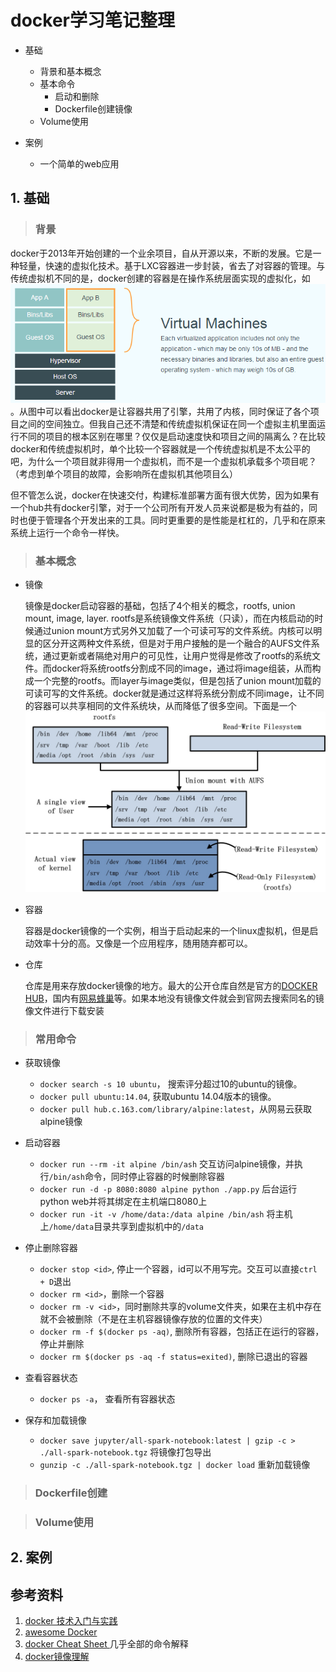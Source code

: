 
# docker学习笔记整理

- 基础
  - 背景和基本概念
  - 基本命令
    - 启动和删除
    - Dockerfile创建镜像
  - Volume使用

- 案例
  - 一个简单的web应用

## 1. 基础

> ### 背景

  docker于2013年开始创建的一个业余项目，自从开源以来，不断的发展。它是一种轻量，快速的虚拟化技术。基于LXC容器进一步封装，省去了对容器的管理。与传统虚拟机不同的是，docker创建的容器是在操作系统层面实现的虚拟化，如![下图示意](./virtualization.png)。从图中可以看出docker是让容器共用了引擎，共用了内核，同时保证了各个项目之间的空间独立。但我自己还不清楚和传统虚拟机保证在同一个虚拟主机里面运行不同的项目的根本区别在哪里？仅仅是启动速度快和项目之间的隔离么？在比较docker和传统虚拟机时，单个比较一个容器就是一个传统虚拟机是不太公平的吧，为什么一个项目就非得用一个虚拟机，而不是一个虚拟机承载多个项目呢？（考虑到单个项目的故障，会影响所在虚拟机其他项目么）

但不管怎么说，docker在快速交付，构建标准部署方面有很大优势，因为如果有一个hub共有docker引擎，对于一个公司所有开发人员来说都是极为有益的，同时也便于管理各个开发出来的工具。同时更重要的是性能是杠杠的，几乎和在原来系统上运行一个命令一样快。

> ### 基本概念

- 镜像

  镜像是docker启动容器的基础，包括了4个相关的概念，rootfs, union mount, image, layer. rootfs是系统镜像文件系统（只读），而在内核启动的时候通过union mount方式另外又加载了一个可读可写的文件系统。内核可以明显的区分开这两种文件系统，但是对于用户接触的是一个融合的AUFS文件系统，通过更新或者隔绝对用户的可见性，让用户觉得是修改了rootfs的系统文件。而docker将系统rootfs分割成不同的image，通过将image组装，从而构成一个完整的rootfs。而layer与image类似，但是包括了union mount加载的可读可写的文件系统。docker就是通过这样将系统分割成不同image，让不同的容器可以共享相同的文件系统块，从而降低了很多空间。下面是一个![图例解释](./docker_image.jpg)

- 容器

  容器是docker镜像的一个实例，相当于启动起来的一个linux虚拟机，但是启动效率十分的高。又像是一个应用程序，随用随弃都可以。

- 仓库

  仓库是用来存放docker镜像的地方。最大的公开仓库自然是官方的[DOCKER HUB][5]，国内有[网易蜂巢][ 6 ]等。如果本地没有镜像文件就会到官网去搜索同名的镜像文件进行下载安装

> ### 常用命令

- 获取镜像

  - `docker search -s 10 ubuntu`， 搜索评分超过10的ubuntu的镜像。
  - `docker pull ubuntu:14.04`, 获取ubuntu 14.04版本的镜像。
  - `docker pull hub.c.163.com/library/alpine:latest`，从网易云获取alpine镜像

- 启动容器

  - `docker run --rm -it alpine /bin/ash` 交互访问alpine镜像，并执行`/bin/ash`命令，同时停止容器的时候删除容器
  - `docker run -d -p 8080:8080 alpine python ./app.py` 后台运行python web并将其绑定在主机端口8080上
  - `docker run -it -v /home/data:/data alpine /bin/ash` 将主机上`/home/data`目录共享到虚拟机中的`/data`

- 停止删除容器

  - `docker stop <id>`, 停止一个容器，id可以不用写完。交互可以直接`ctrl + D`退出
  - `docker rm <id>`，删除一个容器
  - `docker rm -v <id>`，同时删除共享的volume文件夹，如果在主机中存在就不会被删除（不是在主机容器镜像存放的位置的文件夹）
  - `docker rm -f $(docker ps -aq)`, 删除所有容器，包括正在运行的容器，停止并删除
  - `docker rm $(docker ps -aq -f status=exited)`, 删除已退出的容器

- 查看容器状态

  - `docker ps -a`， 查看所有容器状态

- 保存和加载镜像

  - `docker save jupyter/all-spark-notebook:latest | gzip -c > ./all-spark-notebook.tgz` 将镜像打包导出
  - `gunzip -c ./all-spark-notebook.tgz | docker load` 重新加载镜像

> ### Dockerfile创建


> ### Volume使用

## 2. 案例

## 参考资料

1. [ docker 技术入门与实践 ][1]
2. [ awesome Docker ][2]
3. [ docker Cheat Sheet ][3]几乎全部的命令解释
4. [docker镜像理解][ 4 ]

[1]: https://www.gitbook.com/book/yeasy/docker_practice/details
[2]: https://github.com/veggiemonk/awesome-docker/
[3]: https://github.com/wsargent/docker-cheat-sheet
[4]: http://www.infoq.com/cn/articles/docker-source-code-analysis-part9
[5]: https://hub.docker.com/
[6]: https://c.163.com/hub#/m/home/
